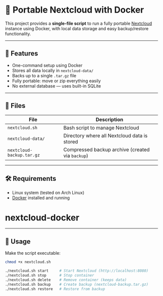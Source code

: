 # 📁 Portable Nextcloud with Docker

This project provides a **single-file script** to run a fully portable [Nextcloud](https://nextcloud.com/) instance using Docker, with local data storage and easy backup/restore functionality.

---

## 🚀 Features

- One-command setup using Docker
- Stores all data locally in `nextcloud-data/`
- Backs up to a single `.tar.gz` file
- Fully portable: move or zip everything easily
- No external database — uses built-in SQLite

---

## 📂 Files

| File | Description |
|------|-------------|
| `nextcloud.sh` | Bash script to manage Nextcloud |
| `nextcloud-data/` | Directory where all Nextcloud data is stored |
| `nextcloud-backup.tar.gz` | Compressed backup archive (created via `backup`) |

---

## 🛠️ Requirements

- Linux system (tested on Arch Linux)
- [Docker](https://www.docker.com/) installed and running
# nextcloud-docker
---

## 🔧 Usage

Make the script executable:

```bash
chmod +x nextcloud.sh

./nextcloud.sh start     # Start Nextcloud (http://localhost:8080)
./nextcloud.sh stop      # Stop container
./nextcloud.sh delete    # Remove container (keeps data)
./nextcloud.sh backup    # Create backup (nextcloud-backup.tar.gz)
./nextcloud.sh restore   # Restore from backup
